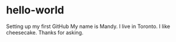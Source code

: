 # hello-world
Setting up my first GitHub
My name is Mandy. I live in Toronto. I like cheesecake. 
Thanks for asking.
